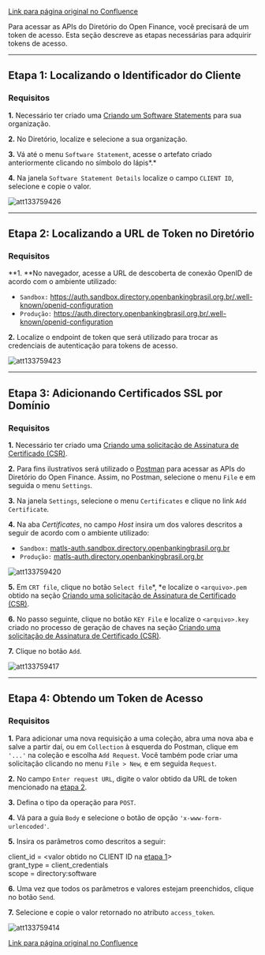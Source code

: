 [Link para página original no Confluence](https://openfinancebrasil.atlassian.net/wiki/spaces/OF/pages/133759390)

Para acessar as APIs do Diretório do Open Finance, você precisará de um token de acesso. Esta seção descreve as etapas necessárias para adquirir tokens de acesso.

* * *

##  **Etapa 1: Localizando o Identificador do Cliente**

### Requisitos

**1.** Necessário ter criado uma [<u>Criando um Software Statements</u>](../../../../OF/Open%20Finance%20Brasil/Diretrizes%20T%c3%a9cnicas%20e%20Operacionais/Guia%20de%20Opera%c3%a7%c3%a3o%20do%20Diret%c3%b3rio%20Central/10.%20Criando%20um%20Software%20Statements) para sua organização.

**2.** No Diretório, localize e selecione a sua organização.

**3.** Vá até o menu `Software Statement`, acesse o artefato criado anteriormente clicando no símbolo do lápis*.*

**4.** Na janela `Software Statement Details` localize o campo `CLIENT ID`, selecione e copie o valor.

![att133759426](17.%20Obtendo%20um%20token%20de%20acesso%20para%20as%20APIs%20do%20Diret%c3%b3rio/attachments/image-20230516-193025.png)

* * *

##  **Etapa 2: Localizando a URL de Token no Diretório**

### Requisitos

**1. **No navegador, acesse a URL de descoberta de conexão OpenID de acordo com o ambiente utilizado:

- `Sandbox:` [<u>https://auth.sandbox.directory.openbankingbrasil.org.br/.well-known/openid-configuration</u>](https://auth.sandbox.directory.openbankingbrasil.org.br/.well-known/openid-configuration)
- `Produção:` [<u>https://auth.directory.openbankingbrasil.org.br/.well-known/openid-configuration</u>](https://auth.directory.openbankingbrasil.org.br/.well-known/openid-configuration)

**2.** Localize o endpoint de token que será utilizado para trocar as credenciais de autenticação para tokens de acesso.

![att133759423](17.%20Obtendo%20um%20token%20de%20acesso%20para%20as%20APIs%20do%20Diret%c3%b3rio/attachments/image-20230516-193035.png)

* * *

##  **Etapa 3: Adicionando Certificados SSL por Domínio**

### Requisitos

**1.** Necessário ter criado uma [<u>Criando uma solicitação de Assinatura de Certificado (CSR)</u>](/wiki/spaces/DraftOF/pages/85295324/12.+Criando+certificados+de+transporte+e+assinatura+em+Sandbox).

**2.** Para fins ilustrativos será utilizado o [<u>Postman</u>](https://www.postman.com/) para acessar as APIs do Diretório do Open Finance. Assim, no Postman, selecione o menu `File` e em seguida o menu `Settings`*.*

**3.** Na janela `Settings`, selecione o menu `Certificates` e clique no link `Add Certificate`*.*

**4.** Na aba *Certificates*, no campo *Host* insira um dos valores descritos a seguir de acordo com o ambiente utilizado:

- `Sandbox:` [matls-auth.sandbox.directory.openbankingbrasil.org.br](http://matls-auth.sandbox.directory.openbankingbrasil.org.br)
- `Produção:` [matls-auth.directory.openbankingbrasil.org.br](http://matls-auth.directory.openbankingbrasil.org.br)

![att133759420](17.%20Obtendo%20um%20token%20de%20acesso%20para%20as%20APIs%20do%20Diret%c3%b3rio/attachments/image-20230516-193052.png)

**5.** Em `CRT file`, clique no botão `Select file`*, *e localize o `<arquivo>.pem` obtido na seção [<u>Criando uma solicitação de Assinatura de Certificado (CSR)</u>](/wiki/spaces/DraftOF/pages/85295324/12.+Criando+certificados+de+transporte+e+assinatura+em+Sandbox).

**6.** No passo seguinte, clique no botão `KEY File` e localize o `<arquivo>.key` criado no processo de geração de chaves na seção [<u>Criando uma solicitação de Assinatura de Certificado (CSR)</u>](/wiki/spaces/DraftOF/pages/85295324/12.+Criando+certificados+de+transporte+e+assinatura+em+Sandbox).

**7.** Clique no botão `Add`*.*

![att133759417](17.%20Obtendo%20um%20token%20de%20acesso%20para%20as%20APIs%20do%20Diret%c3%b3rio/attachments/image-20230516-193221.png)

* * *

##  **Etapa 4: Obtendo um Token de Acesso**

### Requisitos

**1.** Para adicionar uma nova requisição a uma coleção, abra uma nova aba e salve a partir daí, ou em `Collection` à esquerda do Postman, clique em `'...'` na coleção e escolha `Add Request`. Você também pode criar uma solicitação clicando no menu `File > New`*,* e em seguida `Request`. 

**2.** No campo `Enter request URL`, digite o valor obtido da URL de token mencionado na [<u>etapa 2</u>](https://openfinancebrasil.atlassian.net/wiki/spaces/DraftOF/pages/85753877#Etapa-2:-Localizando-a-URL-de-Token-no-Diretório).

**3.** Defina o tipo da operação para `POST`.

**4.** Vá para a guia `Body` e selecione o botão de opção `'x-www-form-urlencoded'`.

**5.** Insira os parâmetros como descritos a seguir:

client\_id = &lt;valor obtido no CLIENT ID na [etapa 1](https://openfinancebrasil.atlassian.net/wiki/spaces/DraftOF/pages/85753877#Etapa-1:-Localizando-o-Identificador-do-Cliente)&gt;  
grant\_type = client\_credentials  
scope = directory:software

**6.** Uma vez que todos os parâmetros e valores estejam preenchidos, clique no botão `Send`*.*

**7.** Selecione e copie o valor retornado no atributo `access_token`*.*

![att133759414](17.%20Obtendo%20um%20token%20de%20acesso%20para%20as%20APIs%20do%20Diret%c3%b3rio/attachments/image-20230516-193231.png)

[Link para página original no Confluence](https://openfinancebrasil.atlassian.net/wiki/spaces/OF/pages/133759390)